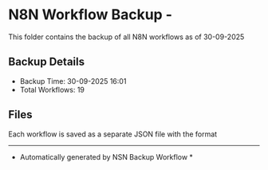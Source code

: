 # N8N Workflow Backup - 
This folder contains the backup of all N8N workflows as of 30-09-2025

## Backup Details
- Backup Time: 30-09-2025 16:01
- Total Workflows: 19

## Files
Each workflow is saved as a separate JSON file with the format

-----------
* Automatically generated by NSN Backup Workflow *